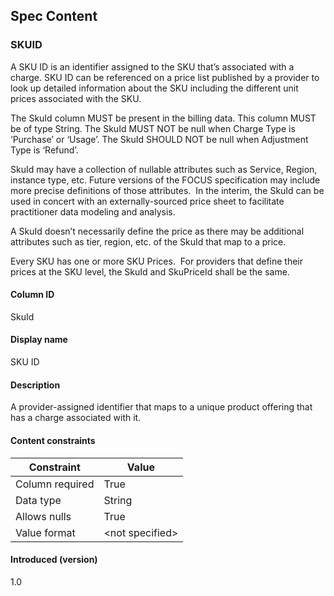 ## Spec Content

### SKUID

A SKU ID is an identifier assigned to the SKU that’s associated with a charge. SKU ID can be referenced on a price list published by a provider to look up detailed information about the SKU including the different unit prices associated with the SKU.

The SkuId column MUST be present in the billing data. This column MUST be of type String. The SkuId MUST NOT be null when Charge Type is ‘Purchase’ or ‘Usage’. The SkuId SHOULD NOT be null when Adjustment Type is ‘Refund’.

SkuId may have a collection of nullable attributes such as Service, Region, instance type, etc. Future versions of the FOCUS specification may include more precise definitions of those attributes.  In the interim, the SkuId can be used in concert with an externally-sourced price sheet to facilitate practitioner data modeling and analysis. 

A SkuId doesn’t necessarily define the price as there may be additional attributes such as tier, region, etc. of the SkuId that map to a price. 

Every SKU has one or more SKU Prices.  For providers that define their prices at the SKU level, the SkuId and SkuPriceId shall be the same.


#### Column ID

SkuId


#### Display name

SKU ID


#### Description

A provider-assigned identifier that maps to a unique product offering that has a charge associated with it.


#### Content constraints

|         Constraint   | Value              |
| -------------------- | ------------------ |
| Column required      | True               |
|  Data type           | String             |
|  Allows nulls        | True               |
| Value format         | \<not specified>          |


#### Introduced (version)

1.0
